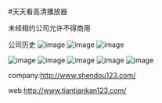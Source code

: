 ﻿#天天看高清播放器

未经相约公司允许不得商用

公司历史
![image](https://github.com/banketree/EverydayFilm/blob/master/1.png)
![image](https://github.com/banketree/EverydayFilm/blob/master/2.png)
![image](https://github.com/banketree/EverydayFilm/blob/master/3.png)

![image](https://github.com/banketree/EverydayFilm/blob/master/1.jpg)
![image](https://github.com/banketree/EverydayFilm/blob/master/2.jpg)
![image](https://github.com/banketree/EverydayFilm/blob/master/3.jpg)
![image](https://github.com/banketree/EverydayFilm/blob/master/4.jpg)
![image](https://github.com/banketree/EverydayFilm/blob/master/5.jpg)


company:http://www.shendou123.com/

web:http://www.tiantiankan123.com/


